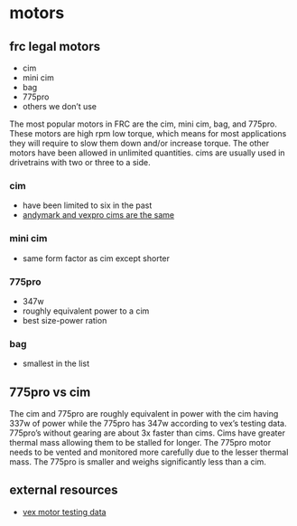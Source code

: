 # motors

## frc legal motors
* cim
* mini cim
* bag
* 775pro
* others we don’t use
 
 
The most popular motors in FRC are the cim, mini cim, bag, and 775pro. These motors are high rpm low torque, which means for most applications they will require to slow them down and/or increase torque. The other motors have been allowed in unlimited quantities. cims are usually used in drivetrains with two or three to a side.
 
### cim
* have been limited to six in the past
* [andymark and vexpro cims are the same](https://www.chiefdelphi.com/forums/showpost.php?p=1642692&postcount=5)

### mini cim

* same form factor as cim except shorter

### 775pro

* 347w
* roughly equivalent power to a cim
* best size-power ration

### bag

* smallest in the list
 
## 775pro vs cim
The cim and 775pro are roughly equivalent in power with the cim having 337w of power while the 775pro has 347w according to vex’s testing data. 775pro’s without gearing are about 3x faster than cims. Cims have greater thermal mass allowing them to be stalled for longer. The 775pro motor needs to be vented and monitored more carefully due to the lesser thermal mass. The 775pro is smaller and weighs significantly less than a cim.

## external resources

* [vex motor testing data](http://motors.vex.com/)